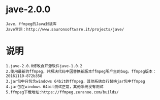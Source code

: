# jave-2.0.0
	Jave，ffmpeg的Java封装库
	Jave官网：http://www.sauronsoftware.it/projects/jave/

# 说明
	1.jave-2.0.0修改自开源软件jave-1.0.2
	2.使用最新的ffmpeg，并解决代码中因替换新版本ffmpeg所产生的bug。ffmpeg版本：20161110-872b358
	3.jar包中只包含windows 64bit的ffmpeg，其他系统自行替换jar包中ffmpeg
	4.jar包在windows 64bit测试正常，其他系统没有测试
	5.ffmpeg下载地址:https://ffmpeg.zeranoe.com/builds/
